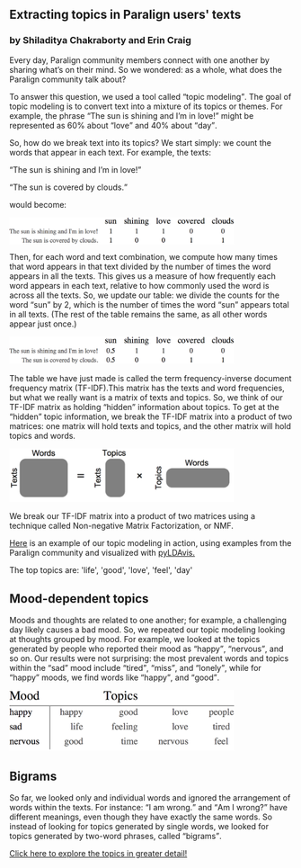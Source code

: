 <!DOCTYPE html>
<html>
<body>

<h2>Extracting topics in Paralign users' texts</h2>
<h3> by Shiladitya Chakraborty and Erin Craig </h3>
<p>
Every day, Paralign community members connect with one another by sharing what&rsquo;s on their mind. So we wondered: as a whole, what does the Paralign community talk about?

To answer this question, we used a tool called <q>topic modeling</q>. The goal of topic modeling is to convert text into a mixture of its topics or themes. For example, the phrase <q>The sun is shining and I&rsquo;m in love!</q> might be represented as 60% about <q>love</q> and 40% about <q>day</q>.

So, how do we break text into its topics? We start simply: we count the words that appear in each text. For example, the texts:
<p>

<q>The sun is shining and I&rsquo;m in love!</q>
</p>
<p>
<q>The sun is covered by clouds.</q>
</p>
<p>
would become:
</p>
<img src="Blog/textGrid1.png" alt="text1" style="width:400px;display:block;">

<p>
Then, for each word and text combination, we compute how many times that word appears in that text divided by the number of times the word appears in all the texts. This gives us a measure of how frequently each word appears in each text, relative to how commonly used the word is across all the texts. So, we update our table: we divide the counts for the word <q>sun</q> by 2, which is the number of times the word <q>sun</q> appears total in all texts. (The rest of the table remains the same, as all other words appear just once.)
</p>

<img src="Blog/textGrid2.png" alt="text2" style="width:400px;">

<p>
The table we have just made is called the term frequency-inverse document frequency matrix (TF-IDF).This matrix has the texts and word frequencies, but what we really want is a matrix of texts and topics. So, we think of our TF-IDF matrix as holding <q>hidden</q> information about topics. To get at the <q>hidden</q> topic information, we break the TF-IDF matrix into a product of two matrices: one matrix will hold texts and topics, and the other matrix will hold topics and words.
</p>
<img src="Blog/matrixDecomposition.png" alt="NMF" style="width:400px;">

<p>
We break our TF-IDF matrix into a product of two matrices using a technique called Non-negative Matrix Factorization, or NMF.
</p>

<p>
<a href = "https://chakrab2.github.io">Here</a> is an example of our topic modeling in action, using examples from the Paralign community and visualized with <a href="https://pyldavis.readthedocs.io/en/latest/readme.html"> pyLDAvis.</a>
</p>

<p>
The top topics are:  'life', 'good', 'love', 'feel', 'day'
</p>

<h2>Mood-dependent topics</h2>
<p>
Moods and thoughts are related to one another; for example, a challenging day likely
causes a bad mood. So, we repeated our topic modeling looking at thoughts grouped
by mood. For example, we looked at the topics generated by people who reported
their mood as <q>happy</q>, <q>nervous</q>, and so on. Our results were not surprising: the
most prevalent words and topics within the <q>sad</q> mood include <q>tired</q>, <q>miss</q>, and <q>lonely</q>,
while for <q>happy</q> moods, we find words like <q>happy</q>, and <q>good</q>.
</p>

<img src="Blog/textGrid4.png" alt="NMF" style="width:400px;">

<h2>Bigrams</h2>
<p>
So far, we looked only and individual words and ignored the arrangement of words
within the texts. For instance: <q>I am wrong.</q> and <q>Am I wrong?</q> have different
meanings, even though they have exactly the same words. So instead of looking
for topics generated by single words, we looked for topics generated by two-word
phrases, called <q>bigrams</q>.
</p>

<p><a href="http://paralign.me/thought"> Click here to explore the topics in greater detail!</a></p>

</body>
</html>
